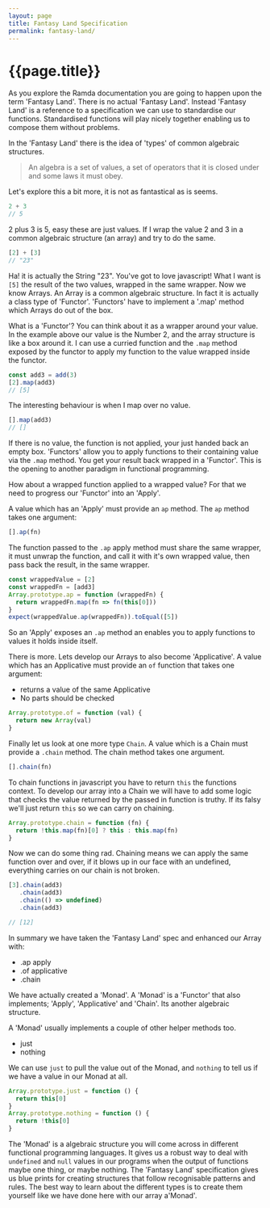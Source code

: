 ```yaml
---
layout: page
title: Fantasy Land Specification
permalink: fantasy-land/
---
```


# {{page.title}}

As you explore the Ramda documentation you are going to happen upon the term 'Fantasy Land'. There is no actual 'Fantasy Land'. Instead 'Fantasy Land' is a reference to a specification we can use to standardise our functions. Standardised functions will play nicely together enabling us to compose them without problems.

In the 'Fantasy Land' there is the idea of 'types' of common algebraic structures.

> An algebra is a set of values, a set of operators that it is closed under and some laws it must obey.

Let's explore this a bit more, it is not as fantastical as is seems.

```js
2 + 3
// 5
```

2 plus 3 is 5, easy these are just values. If I wrap the value 2 and 3 in a common algebraic structure (an array) and try to do the same.

```js
[2] + [3]
// "23"
```

Ha! it is actually the String "23". You've got to love javascript! What I want is `[5]` the result of the two values, wrapped in the same wrapper. Now we know Arrays. An Array is a common algebraic structure. In fact it is actually a class type of 'Functor'. 'Functors' have to implement a '.map' method which Arrays do out of the box.

What is a 'Functor'? You can think about it as a wrapper around your value. In the example above our value is the Number 2, and the array structure is like a box around it. I can use a curried function and the `.map` method exposed by the functor to apply my function to the value wrapped inside the functor.

```js
const add3 = add(3)
[2].map(add3)
// [5]
```

The interesting behaviour is when I map over no value.

```js
[].map(add3)
// []
```

If there is no value, the function is not applied, your just handed back an empty box. 'Functors' allow you to apply functions to their containing value via the `.map` method. You get your result back wrapped in a 'Functor'. This is the opening to another paradigm in functional programming.

How about a wrapped function applied to a wrapped value? For that we need to progress our 'Functor' into an 'Apply'.

A value which has an 'Apply' must provide an `ap` method. The `ap` method takes one argument:

```js
[].ap(fn)
```

The function passed to the `.ap` apply method must share the same wrapper, it must unwrap the function, and call it with it's own wrapped value, then pass back the result, in the same wrapper.

```js
const wrappedValue = [2]
const wrappedFn = [add3]
Array.prototype.ap = function (wrappedFn) {
  return wrappedFn.map(fn => fn(this[0]))
}
expect(wrappedValue.ap(wrappedFn)).toEqual([5])
```

So an 'Apply' exposes an `.ap` method an enables you to apply functions to values it holds inside itself.

There is more. Lets develop our Arrays to also become 'Applicative'. A value which has an Applicative must provide an `of` function that takes one argument:

* returns a value of the same Applicative
* No parts should be checked

```js
Array.prototype.of = function (val) {
  return new Array(val)
}
```

Finally let us look at one more type `Chain`. A value which is a Chain must provide a `.chain` method. The chain method takes one argument.

```js
[].chain(fn)
```

To chain functions in javascript you have to return `this` the functions context. To develop our array into a Chain we will have to add some logic that checks the value returned by the passed in function is truthy. If its falsy we'll just return `this` so we can carry on chaining.

```js
Array.prototype.chain = function (fn) {
  return !this.map(fn)[0] ? this : this.map(fn)
}
```

Now we can do some thing rad. Chaining means we can apply the same function over and over, if it blows up in our face with an undefined, everything carries on our chain is not broken.

```js
[3].chain(add3)
   .chain(add3)
   .chain(() => undefined)
   .chain(add3)

// [12]
```

In summary we have taken the 'Fantasy Land' spec and enhanced our Array with:

* .ap apply
* .of applicative
* .chain

We have actually created a 'Monad'. A 'Monad' is a 'Functor' that also implements; 'Apply', 'Applicative' and 'Chain'. Its another algebraic structure.

A 'Monad' usually implements a couple of other helper methods too.

* just
* nothing

We can use `just` to pull the value out of the Monad, and `nothing` to tell us if we have a value in our Monad at all.

```js
Array.prototype.just = function () {
  return this[0]
}
Array.prototype.nothing = function () {
  return !this[0]
}
```

The 'Monad' is a algebraic structure you will come across in different functional programming languages. It gives us a robust way to deal with `undefined` and `null` values in our programs when the output of functions maybe one thing, or maybe nothing. The 'Fantasy Land' specification gives us blue prints for creating structures that follow recognisable patterns and rules. The best way to learn about the different types is to create them yourself like we have done here with our array a'Monad'.
